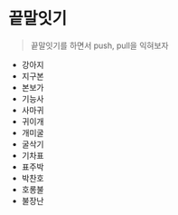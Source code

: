 # 끝말잇기
> 끝말잇기를 하면서 push, pull을 익혀보자

- 강아지
- 지구본
- 본보가
- 기능사
- 사마귀
- 귀이개
- 개미굴
- 굴삭기
- 기차표
- 표주박
- 박찬호
- 호롱불
- 불장난